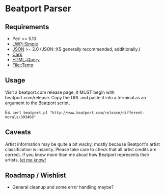# Beatport Parser #

## Requirements ##

* Perl >= 5.10
* [LWP::Simple](https://metacpan.org/pod/LWP::Simple)
* [JSON](https://metacpan.org/pod/JSON) >= 2.0 (JSON::XS generally recommended, additionally.)
* [Carp](https://metacpan.org/pod/Carp)
* [HTML::Query](https://metacpan.org/pod/HTML::Query)
* [File::Temp](https://metacpan.org/pod/File::Temp)

## Usage ##

Visit a beatport.com release page, it MUST begin with beatport.com/release. Copy the URL and paste it into a terminal as an argument to the Beatport script.

Ex. `perl beatport.pl "http://www.beatport.com/release/different-morals/393408"`

## Caveats ##

Artist information may be quite a bit wacky, mostly because Beatport's artist classification is insanity. Please take care to check that all artist credits are correct. If you know more than me about how Beatport represents their artists, [let me know!](https://github.com/VxJasonxV/MusicBrainz-Track-Parsers/issues)

## Roadmap / Wishlist ##

* General cleanup and some error handling maybe?
